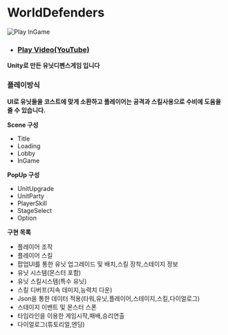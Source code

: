 # WorldDefenders
 
![Play InGame](https://postfiles.pstatic.net/MjAyNDAyMjRfMTc2/MDAxNzA4NzA3Mzc1NDI5.xU7Wta7w_enRNSoR12hBvjjrHPOyUyb7_jfS9hsG5wMg.4Absw8zSfU2wIh6384bPWnYsyHZU0xRil-DE5MxtJ0Ig.PNG/play.PNG?type=w966)

- ### [Play Video(YouTube)](https://www.youtube.com/watch/T7jK_kP1Ko8)

__Unity로 만든 유닛디펜스게임 입니다__

### __플레이방식__

__UI로 유닛들을 코스트에 맞게 소환하고 플레이어는 공격과 스킬사용으로 수비에 도움을 줄 수 있습니다.__

__Scene 구성__
- Title
- Loading
- Lobby
- InGame

__PopUp 구성__
- UnitUpgrade
- UnitParty
- PlayerSkill
- StageSelect
- Option

__구현 목록__

- 플레이어 조작
- 플레이어 스킬
- 팝업UI를 통한 유닛 업그레이드 및 배치,스킬 장착,스테이지 정보
- 유닛 시스템(몬스터 포함)
- 유닛 스킬시스템(특수 유닛)
- 스킬 디버프(지속 데미지,능력치 다운)
- Json을 통한 데이터 적용(타워,유닛,플레이어,스테이지,스킬,다이얼로그)
- 스테이지 이벤트 및 몬스터 스폰
- 타임라인을 이용한 게임시작,패배,승리연출
- 다이얼로그(튜토리얼,엔딩)


